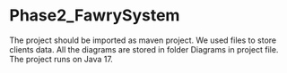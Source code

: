 # Phase2_FawrySystem
The project should be imported as maven project.
We used files to store clients data.
All the diagrams are stored in folder Diagrams in project file.
The project runs on Java 17.
